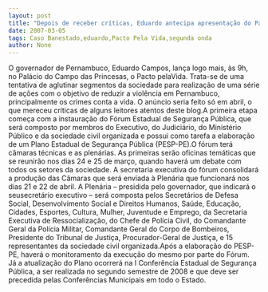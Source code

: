 ```yaml
---
layout: post
title: "Depois de receber críticas, Eduardo antecipa apresentação do Pacto Pela Vida, nesta segunda"
date: 2007-03-05
tags: Caso Banestado,eduardo,Pacto Pela Vida,segunda onda
author: None
---
```

O&nbsp;governador de Pernambuco, Eduardo Campos, lança logo mais, às 9h, no&nbsp;Palácio do Campo das Princesas,&nbsp;o Pacto pelaVida. Trata-se de uma tentativa de aglutinar&nbsp;segmentos da sociedade para realização de uma série de ações com o objetivo de reduzir a&nbsp;violência em Pernambuco, principalmente os crimes conta a vida. O anúncio seria feito só em abril, o que mereceu críticas de alguns leitores atentos deste blog.A primeira etapa começa com a instauração do Fórum Estadual de Segurança Pública, que será composto por membros do Executivo, do Judiciário, do Ministério Público e da sociedade civil organizada e possui como tarefa a elaboração de um Plano Estadual de Segurança Pública (PESP-PE).O fórum terá câmaras técnicas e as plenárias. As primeiras serão oficinas temáticas que se reunirão nos dias 24 e 25 de março, quando&nbsp;haverá um debate com todos os setores da sociedade.&nbsp;A secretaria executiva do fórum&nbsp;consolidará a produção das Câmaras que será enviada à Plenária que funcionará nos dias 21 e 22 de abril.
A Plenária – presidida pelo governador, que indicará o seusecretário executivo – será composta pelos Secretários de Defesa Social, Desenvolvimento Social e Direitos Humanos, Saúde, Educação, Cidades, Esportes, Cultura, Mulher, Juventude e Emprego, da Secretaria Executiva de Ressocialização, do Chefe de Polícia Civil, do Comandante Geral da Polícia Militar, Comandante Geral do Corpo de Bombeiros, Presidente do Tribunal de Justiça, Procurador-Geral de Justiça, e 15 representantes da sociedade civil organizada.Após a elaboração do PESP-PE, haverá o monitoramento da execução do mesmo por parte do Fórum.&nbsp; Já a atualização do Plano ocorrerá na I Conferência Estadual de Segurança Pública, a ser realizada no segundo semestre de 2008 e que deve ser precedida pelas Conferências Municipais em todo o Estado. 